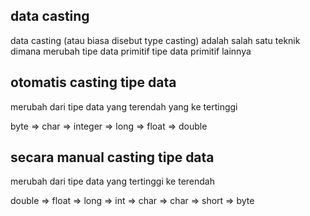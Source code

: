 ## data casting

data casting (atau biasa disebut type casting) adalah salah satu teknik dimana merubah tipe data primitif tipe data primitif lainnya


## otomatis casting tipe data
merubah dari tipe data yang terendah yang ke tertinggi

byte => char => integer => long => float => double

## secara manual casting tipe data
merubah dari tipe data yang tertinggi ke terendah

double => float => long => int => char => char => short => byte
